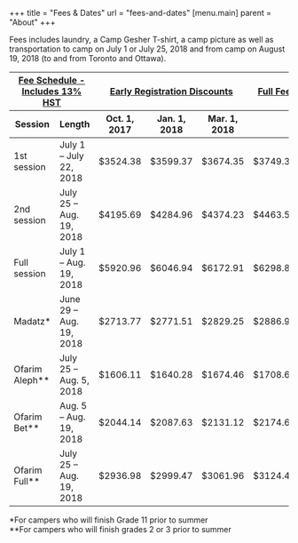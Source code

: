 +++
title = "Fees & Dates"
url = "fees-and-dates"
[menu.main]
parent = "About"
+++

Fees includes laundry, a Camp Gesher T-shirt, a camp picture as well as transportation to camp on July 1 or July 25, 2018 and from camp on August 19, 2018 (to and from Toronto and Ottawa).

<table class="table table-striped">
  <thead>
    <tr>
      <th colspan="2" class="small-caps"><u>Fee Schedule - Includes 13% HST</u></th>
      <th colspan="3"><u>Early Registration Discounts</u></th>
      <th colspan="1"><u>Full Fee</u></th>
    </tr>
    <tr>
      <th>Session</th>
      <th>Length</th>
      <th>Oct. 1, 2017</th>
      <th>Jan. 1, 2018</th>
      <th>Mar. 1, 2018</th>
      <th></th>
    </tr>
  </thead>
  <tbody>
    <tr>
      <td data-type="Session">1st session</td>
      <td data-type="Length">July 1 &ndash; July 22, 2018</td>
      <td data-type="Oct. 1, 2017">$3524.38</td>
      <td data-type="Jan. 1, 2018">$3599.37</td>
      <td data-type="Mar. 1, 2018">$3674.35</td>
      <td data-type="Final">$3749.34</td>
    </tr>
    <tr>
      <td data-type="Session">2nd session</td>
      <td data-type="Length">July 25 &ndash; Aug. 19, 2018</td>
      <td data-type="Oct. 1, 2017">$4195.69</td>
      <td data-type="Jan. 1, 2018">$4284.96</td>
      <td data-type="Mar. 1, 2018">$4374.23</td>
      <td data-type="Final">$4463.50</td>
    </tr>
    <tr>
      <td data-type="Session">Full session</td>
      <td data-type="Length">July 1 &ndash; Aug. 19, 2018</td>
      <td data-type="Oct. 1, 2017">$5920.96</td>
      <td data-type="Jan. 1, 2018">$6046.94</td>
      <td data-type="Mar. 1, 2018">$6172.91</td>
      <td data-type="Final">$6298.89</td>
    </tr>
    <tr>
      <td data-type="Session">Madatz*</td>
      <td data-type="Length">June 29 &ndash; Aug. 19, 2018</td>
      <td data-type="Oct. 1, 2017">$2713.77</td>
      <td data-type="Jan. 1, 2018">$2771.51</td>
      <td data-type="Mar. 1, 2018">$2829.25</td>
      <td data-type="Final">$2886.99</td>
    </tr>
    <tr>
      <td data-type="Session">Ofarim Aleph**</td>
      <td data-type="Length">July 25 &ndash; Aug. 5, 2018</td>
      <td data-type="Oct. 1, 2017">$1606.11</td>
      <td data-type="Jan. 1, 2018">$1640.28</td>
      <td data-type="Mar. 1, 2018">$1674.46</td>
      <td data-type="Final">$1708.63</td>
    </tr>
    <tr>
      <td data-type="Session">Ofarim Bet**</td>
      <td data-type="Length">Aug. 5 &ndash; Aug. 19, 2018</td>
      <td data-type="Oct. 1, 2017">$2044.14</td>
      <td data-type="Jan. 1, 2018">$2087.63</td>
      <td data-type="Mar. 1, 2018">$2131.12</td>
      <td data-type="Final">$2174.62</td>
    </tr>
    <tr>
      <td data-type="Session">Ofarim Full**</td>
      <td data-type="Length">July 25 &ndash; Aug. 19, 2018</td>
      <td data-type="Oct. 1, 2017">$2936.98</td>
      <td data-type="Jan. 1, 2018">$2999.47</td>
      <td data-type="Mar. 1, 2018">$3061.96</td>
      <td data-type="Final">$3124.45</td>
    </tr>
  </tbody>
</table>

*For campers who will finish Grade 11 prior to summer  
**For campers who will finish grades 2 or 3 prior to summer
